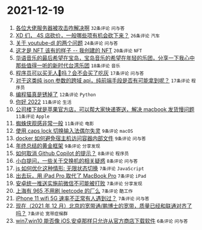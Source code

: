 # 2021-12-19

1. [各位大佬服务器被攻击咋解决啊](https://www.v2ex.com/t/823080) `32条评论` `问与答`
1. [XD 们， 4S 店砍价，一般哪些项有机会砍下来？](https://www.v2ex.com/t/823078) `26条评论` `汽车`
1. [关于 youtube-dl 的两个问题](https://www.v2ex.com/t/823085) `24条评论` `问与答`
1. [这才是 NFT 该有的样子 -- 我创建的 NFT](https://www.v2ex.com/t/823134) `20条评论` `NFT`
1. [华语音乐的最后希望在宝岛，宝岛音乐的希望在年轻的乐团，分享一下我心中那些值得一听的新时代台湾乐团](https://www.v2ex.com/t/823123) `18条评论` `音乐`
1. [程序员可以买无人🐔吗？会不会买了吃灰](https://www.v2ex.com/t/823112) `17条评论` `问与答`
1. [对于这类纯 json 参数的跨域 api，纯前端手段是否有可能拿到呢？](https://www.v2ex.com/t/823095) `17条评论` `程序员`
1. [编程猫真是锈掉了](https://www.v2ex.com/t/823151) `12条评论` `Python`
1. [你好 2022](https://www.v2ex.com/t/823160) `11条评论` `生活`
1. [公司楼下就是苹果官方店，可以帮大家快递寄送，解决 macbook 发货慢问题](https://www.v2ex.com/t/823148) `11条评论` `Apple`
1. [蜘蛛侠观感非常一般](https://www.v2ex.com/t/823121) `11条评论` `电影`
1. [使用 caps lock 切换输入法偶尔失灵](https://www.v2ex.com/t/823147) `9条评论` `macOS`
1. [docker 如何避免宿主机访问容器内部文件](https://www.v2ex.com/t/823109) `9条评论` `问与答`
1. [年终总结的黄金框架](https://www.v2ex.com/t/823082) `9条评论` `分享发现`
1. [如何取消 Github Copilot 的提示？](https://www.v2ex.com/t/823111) `8条评论` `程序员`
1. [小白提问，一些关于交换机的相关疑惑](https://www.v2ex.com/t/823076) `8条评论` `问与答`
1. [js 如何优化这种情形: 无限状态切换](https://www.v2ex.com/t/823157) `7条评论` `JavaScript`
1. [出去玩，用 iPad Pro 取代了 MacBook Pro](https://www.v2ex.com/t/823142) `7条评论` `iPad`
1. [安卓统一推送实施前微信不可能被打败](https://www.v2ex.com/t/823104) `7条评论` `分享发现`
1. [上海有 965 不用刷 leetcode 的厂么](https://www.v2ex.com/t/823083) `7条评论` `酷工作`
1. [iPhone 11 wifi 5G 速率不正常有人遇到过？](https://www.v2ex.com/t/823079) `7条评论` `问与答`
1. [现在（2021 年 12 月）北京的宽带通/鹏博士的宽带，质量已经和联通对齐了吗？](https://www.v2ex.com/t/823073) `7条评论` `宽带症候群`
1. [win7,win10 能否像 iOS,安卓那样只允许从官方商店下载软件](https://www.v2ex.com/t/823161) `6条评论` `问与答`
